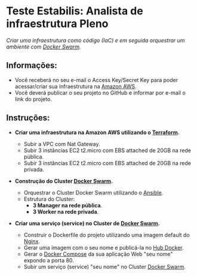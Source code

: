 # Teste Estabilis: Analista de infraestrutura Pleno

_Criar uma infraestrutura como código (IaC) e em seguida orquestrar um ambiente com [Docker Swarm](https://docs.docker.com/engine/swarm/)._

## Informações:

* Você receberá no seu e-mail o Access Key/Secret Key para poder acessar/criar sua infraestrutura na [Amazon AWS](https://aws.amazon.com/pt/).
* Você deverá publicar o seu projeto no GitHub e informar por e-mail o link do projeto.

## Instruções:

* **Criar uma infraestrutura na Amazon AWS utilizando o [Terraform](https://www.terraform.io/).**
    
    * Subir a VPC com Nat Gateway.
    * Subir 3 instâncias EC2 t2.micro com EBS attached de 20GB na rede pública.
    * Subir 3 instâncias EC2 t2.micro com EBS attached de 20GB na rede privada.

* **Construção do Cluster [Docker Swarm](https://docs.docker.com/engine/swarm/).**

    * Orquestrar o Cluster Docker Swarm utilizando o [Ansible](https://www.ansible.com/).
    * Estrutura do Cluster:
        * **3 Manager na rede pública**.
        * **3 Worker na rede privada**.

* **Criar uma serviço (service) no Cluster de [Docker Swarm](https://docs.docker.com/engine/swarm/).**

    * Construir o Dockerfile do projeto utilizando uma imagem default do [Nginx](https://nginx.org/en/).
    * Gerar uma imagem com o seu nome e publicá-la no [Hub Docker](https://hub.docker.com/).
    * Gerar o [Docker Compose](https://docs.docker.com/compose/) da sua aplicação Web "seu nome" expondo a porta 80.
    * Subir um serviço (service) "seu nome" no Cluster [Docker Swarm](https://docs.docker.com/engine/swarm/).

